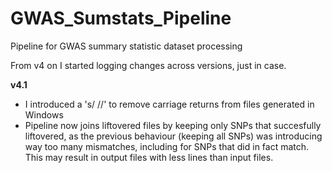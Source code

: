 # GWAS_Sumstats_Pipeline
Pipeline for GWAS summary statistic dataset processing 

From v4 on I started logging changes across versions, just in case.

**v4.1** 

* I introduced a 's///' to remove carriage returns from files generated in Windows
* Pipeline now joins liftovered files by keeping only SNPs that succesfully liftovered, as the previous behaviour (keeping all SNPs) was introducing way too many mismatches, including for SNPs that did in fact match. This may result in output files with less lines than input files.

